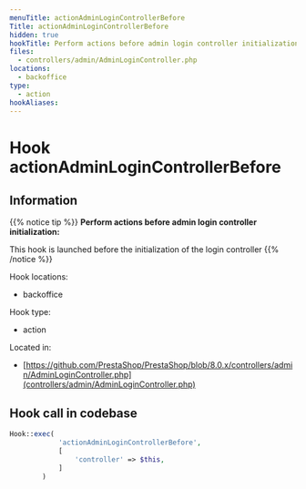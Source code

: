 ```yaml
---
menuTitle: actionAdminLoginControllerBefore
Title: actionAdminLoginControllerBefore
hidden: true
hookTitle: Perform actions before admin login controller initialization
files:
  - controllers/admin/AdminLoginController.php
locations:
  - backoffice
type:
  - action
hookAliases:
---
```


# Hook actionAdminLoginControllerBefore

## Information

{{% notice tip %}}
**Perform actions before admin login controller initialization:** 

This hook is launched before the initialization of the login controller
{{% /notice %}}

Hook locations: 
  - backoffice

Hook type: 
  - action

Located in: 
  - [https://github.com/PrestaShop/PrestaShop/blob/8.0.x/controllers/admin/AdminLoginController.php](controllers/admin/AdminLoginController.php)

## Hook call in codebase

```php
Hook::exec(
            'actionAdminLoginControllerBefore',
            [
                'controller' => $this,
            ]
        )
```